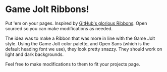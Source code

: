 Game Jolt Ribbons!
==========

Put 'em on your pages. Inspired by [GitHub's glorious Ribbons](https://github.com/blog/273-github-ribbons). Open sourced so you can make modifications as needed.

The idea was to make a Ribbon that was more in line with the Game Jolt style. Using the Game Jolt color palette, and Open Sans (which is the default heading font we use), they look pretty snazzy. They should work on light and dark backgrounds.

Feel free to make modifications to them to fit your projects page.
